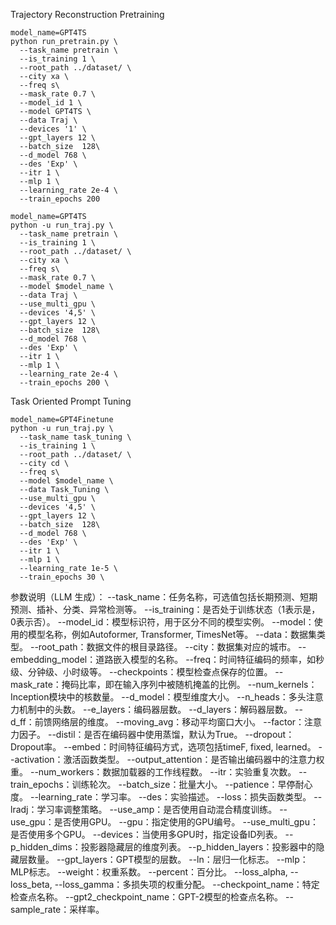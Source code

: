 Trajectory Reconstruction Pretraining

```shell
model_name=GPT4TS
python run_pretrain.py \
  --task_name pretrain \
  --is_training 1 \
  --root_path ../dataset/ \
  --city xa \
  --freq s\
  --mask_rate 0.7 \
  --model_id 1 \
  --model GPT4TS \
  --data Traj \
  --devices '1' \
  --gpt_layers 12 \
  --batch_size  128\
  --d_model 768 \
  --des 'Exp' \
  --itr 1 \
  --mlp 1 \
  --learning_rate 2e-4 \
  --train_epochs 200
```

```shell
model_name=GPT4TS
python -u run_traj.py \
  --task_name pretrain \
  --is_training 1 \
  --root_path ../dataset/ \
  --city xa \
  --freq s\
  --mask_rate 0.7 \
  --model $model_name \
  --data Traj \
  --use_multi_gpu \
  --devices '4,5' \
  --gpt_layers 12 \
  --batch_size  128\
  --d_model 768 \
  --des 'Exp' \
  --itr 1 \
  --mlp 1 \
  --learning_rate 2e-4 \
  --train_epochs 200 \
```



Task Oriented Prompt Tuning

```shell
model_name=GPT4Finetune
python -u run_traj.py \
  --task_name task_tuning \
  --is_training 1 \
  --root_path ../dataset/ \
  --city cd \
  --freq s\
  --model $model_name \
  --data Task_Tuning \
  --use_multi_gpu \
  --devices '4,5' \
  --gpt_layers 12 \
  --batch_size  128\
  --d_model 768 \
  --des 'Exp' \
  --itr 1 \
  --mlp 1 \
  --learning_rate 1e-5 \
  --train_epochs 30 \
```



参数说明（LLM 生成）：
--task_name：任务名称，可选值包括长期预测、短期预测、插补、分类、异常检测等。
--is_training：是否处于训练状态（1表示是，0表示否）。
--model_id：模型标识符，用于区分不同的模型实例。
--model：使用的模型名称，例如Autoformer, Transformer, TimesNet等。
--data：数据集类型。
--root_path：数据文件的根目录路径。
--city：数据集对应的城市。
--embedding_model：道路嵌入模型的名称。
--freq：时间特征编码的频率，如秒级、分钟级、小时级等。
--checkpoints：模型检查点保存的位置。
--mask_rate：掩码比率，即在输入序列中被随机掩盖的比例。
--num_kernels：Inception模块中的核数量。
--d_model：模型维度大小。
--n_heads：多头注意力机制中的头数。
--e_layers：编码器层数。
--d_layers：解码器层数。
--d_ff：前馈网络层的维度。
--moving_avg：移动平均窗口大小。
--factor：注意力因子。
--distil：是否在编码器中使用蒸馏，默认为True。
--dropout：Dropout率。
--embed：时间特征编码方式，选项包括timeF, fixed, learned。
--activation：激活函数类型。
--output_attention：是否输出编码器中的注意力权重。
--num_workers：数据加载器的工作线程数。
--itr：实验重复次数。
--train_epochs：训练轮次。
--batch_size：批量大小。
--patience：早停耐心度。
--learning_rate：学习率。
--des：实验描述。
--loss：损失函数类型。
--lradj：学习率调整策略。
--use_amp：是否使用自动混合精度训练。
--use_gpu：是否使用GPU。
--gpu：指定使用的GPU编号。
--use_multi_gpu：是否使用多个GPU。
--devices：当使用多GPU时，指定设备ID列表。
--p_hidden_dims：投影器隐藏层的维度列表。
--p_hidden_layers：投影器中的隐藏层数量。
--gpt_layers：GPT模型的层数。
--ln：层归一化标志。
--mlp：MLP标志。
--weight：权重系数。
--percent：百分比。
--loss_alpha, --loss_beta, --loss_gamma：多损失项的权重分配。
--checkpoint_name：特定检查点名称。
--gpt2_checkpoint_name：GPT-2模型的检查点名称。
--sample_rate：采样率。
